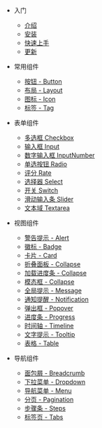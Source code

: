   <!-- ![logo](assets/logo.svg) -->

- 入门
  - [介绍](/zh-cn/introduction.md)
  - [安装](/zh-cn/installation.md)
  - [快速上手](/zh-cn/quickstart.md)
  - [更新](/zh-cn/changelog.md)

- 常用组件
  - [按钮 - Button](/zh-cn/buttom.md)
  - [布局 - Layout](/zh-cn/layout.md)
  - [图标 - Icon](/zh-cn/icon.md)
  - [标签 - Tag](/zh-cn/tag.md)
- 表单组件
  -  [多选框 Checkbox](/zh-cn/Checkbox.md)
  -  [输入框 Input](/zh-cn/Input.md)
  -  [数字输入框 InputNumber](/zh-cn/InputNumber.md)
  -  [单选按钮 Radio](/zh-cn/Radio.md)
  -  [评分 Rate](/zh-cn/Rate.md)
  -  [选择器 Select](/zh-cn/Select.md)
  -  [开关 Switch](/zh-cn/Switch.md)
  -  [滑动输入条 Slider](/zh-cn/Slider.md)
  -  [文本域 Textarea](/zh-cn/Textarea.md)
- 视图组件
  - [警告提示 - Alert](/zh-cn/Textarea.md)
  - [徽标 - Badge](/zh-cn/Textarea.md)
  - [卡片 - Card](/zh-cn/Textarea.md)
  - [折叠面板 - Collapse](/zh-cn/Textarea.md)
  - [加载进度条 - Collapse](/zh-cn/Textarea.md)
  - [模态框 - Collapse](/zh-cn/Textarea.md)
  - [全局提示 - Message](/zh-cn/Textarea.md)
  - [通知提醒 - Notification](/zh-cn/Textarea.md)
  - [弹出框 - Popover](/zh-cn/Textarea.md)
  - [进度条 - Progress](/zh-cn/Textarea.md)
  - [时间轴 - Timeline](/zh-cn/Textarea.md)
  - [文字提示 - Tooltip](/zh-cn/Textarea.md)
  - [表格 - Table](/zh-cn/Textarea.md)
- 导航组件
  - [面包屑 - Breadcrumb](/zh-cn/Textarea.md)
  - [下拉菜单 - Dropdown](/zh-cn/Textarea.md)
  - [导航菜单 - Menu](/zh-cn/Textarea.md)
  - [分页 - Pagination](/zh-cn/Textarea.md)
  - [步骤条 - Steps](/zh-cn/Textarea.md)
  - [标签页 - Tabs](/zh-cn/Textarea.md)


<!-- 
- 基本样式

- 布局相关

- HTML元素 -->